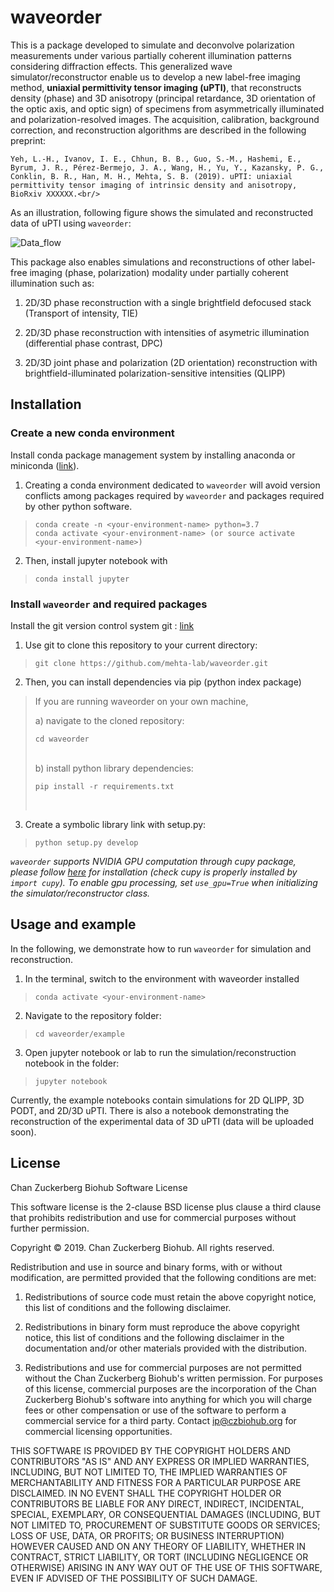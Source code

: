 # waveorder
This is a package developed to simulate and deconvolve polarization measurements under various partially coherent illumination patterns considering diffraction effects. This generalized wave simulator/reconstructor enable us to develop a new label-free imaging method, __uniaxial permittivity tensor imaging (uPTI)__, that reconstructs density (phase) and 3D anisotropy (principal retardance, 3D orientation of the optic axis, and optic sign) of specimens from asymmetrically illuminated and polarization-resolved images. The acquisition, calibration, background correction, and reconstruction algorithms are described in the following preprint:

```Yeh, L.-H., Ivanov, I. E., Chhun, B. B., Guo, S.-M., Hashemi, E., Byrum, J. R., Pérez-Bermejo, J. A., Wang, H., Yu, Y., Kazansky, P. G., Conklin, B. R., Han, M. H., Mehta, S. B. (2019). uPTI: uniaxial permittivity tensor imaging of intrinsic density and anisotropy, BioRxiv XXXXXX.<br/>```

As an illustration, following figure shows the simulated and reconstructed data of uPTI using `waveorder`: 

![Data_flow](Fig_Readme.png)

This package also enables simulations and reconstructions of other label-free imaging (phase, polarization) modality under partially coherent illumination such as:

1. 2D/3D phase reconstruction with a single brightfield defocused stack (Transport of intensity, TIE)
    
2. 2D/3D phase reconstruction with intensities of asymetric illumination (differential phase contrast, DPC)
       
3. 2D/3D joint phase and polarization (2D orientation) reconstruction with brightfield-illuminated polarization-sensitive intensities (QLIPP)

## Installation

### Create a new conda environment
Install conda package management system by installing anaconda or miniconda ([link](https://conda.io/)). 

1) Creating a conda environment dedicated to `waveorder` will avoid version conflicts among packages required by `waveorder` and packages required by other python software.
>```buildoutcfg
>conda create -n <your-environment-name> python=3.7
>conda activate <your-environment-name> (or source activate <your-environment-name>)
>```

2) Then, install jupyter notebook with
>```buildoutcfg
>conda install jupyter
>```
    
### Install `waveorder` and required packages
Install the git version control system git : [link](https://git-scm.com/book/en/v2/Getting-Started-Installing-Git)

1) Use git to clone this repository to your current directory:
>```buildoutcfg
>git clone https://github.com/mehta-lab/waveorder.git
>```

2) Then, you can install dependencies via pip (python index package) <br>
  
>    If you are running waveorder on your own machine, <br>
>
>    a) navigate to the cloned repository:
>
>    ```buildoutcfg
>    cd waveorder
>    ```
>    <br>
>    b) install python library dependencies:
>
>    ```buildoutcfg
>    pip install -r requirements.txt
>    ```
>    <br>

3) Create a symbolic library link with setup.py:
>
>```buildoutcfg
>python setup.py develop
>```

*`waveorder` supports NVIDIA GPU computation through cupy package, please follow [here](https://github.com/cupy/cupy) for installation (check cupy is properly installed by ```import cupy```). To enable gpu processing, set ```use_gpu=True``` when initializing the simulator/reconstructor class.*


## Usage and example

In the following, we demonstrate how to run `waveorder` for simulation and reconstruction. <br>

1) In the terminal, switch to the environment with waveorder installed 
>  ```buildoutcfg
>  conda activate <your-environment-name>
>  ```

2) Navigate to the repository folder:
>  ```buildoutcfg
>  cd waveorder/example
>  ```

3) Open jupyter notebook or lab to run the simulation/reconstruction notebook in the folder:
>  ```buildoutcfg
>  jupyter notebook
>  ```
    
Currently, the example notebooks contain simulations for 2D QLIPP, 3D PODT, and 2D/3D uPTI. There is also a notebook demonstrating the reconstruction of the experimental data of 3D uPTI (data will be uploaded soon).
    
## License
Chan Zuckerberg Biohub Software License

This software license is the 2-clause BSD license plus clause a third clause
that prohibits redistribution and use for commercial purposes without further
permission.

Copyright © 2019. Chan Zuckerberg Biohub.
All rights reserved.

Redistribution and use in source and binary forms, with or without
modification, are permitted provided that the following conditions are met:

1.	Redistributions of source code must retain the above copyright notice,
this list of conditions and the following disclaimer.

2.	Redistributions in binary form must reproduce the above copyright notice,
this list of conditions and the following disclaimer in the documentation
and/or other materials provided with the distribution.

3.	Redistributions and use for commercial purposes are not permitted without
the Chan Zuckerberg Biohub's written permission. For purposes of this license,
commercial purposes are the incorporation of the Chan Zuckerberg Biohub's
software into anything for which you will charge fees or other compensation or
use of the software to perform a commercial service for a third party.
Contact ip@czbiohub.org for commercial licensing opportunities.

THIS SOFTWARE IS PROVIDED BY THE COPYRIGHT HOLDERS AND CONTRIBUTORS "AS IS"
AND ANY EXPRESS OR IMPLIED WARRANTIES, INCLUDING, BUT NOT LIMITED TO, THE
IMPLIED WARRANTIES OF MERCHANTABILITY AND FITNESS FOR A PARTICULAR PURPOSE ARE
DISCLAIMED. IN NO EVENT SHALL THE COPYRIGHT HOLDER OR CONTRIBUTORS BE LIABLE
FOR ANY DIRECT, INDIRECT, INCIDENTAL, SPECIAL, EXEMPLARY, OR CONSEQUENTIAL
DAMAGES (INCLUDING, BUT NOT LIMITED TO, PROCUREMENT OF SUBSTITUTE GOODS OR
SERVICES; LOSS OF USE, DATA, OR PROFITS; OR BUSINESS INTERRUPTION) HOWEVER
CAUSED AND ON ANY THEORY OF LIABILITY, WHETHER IN CONTRACT, STRICT LIABILITY,
OR TORT (INCLUDING NEGLIGENCE OR OTHERWISE) ARISING IN ANY WAY OUT OF THE USE
OF THIS SOFTWARE, EVEN IF ADVISED OF THE POSSIBILITY OF SUCH DAMAGE. 